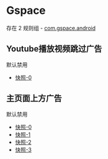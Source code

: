 # Gspace

存在 2 规则组 - [com.gspace.android](/src/apps/com.gspace.android.ts)

## Youtube播放视频跳过广告

默认禁用

- [快照-0](https://i.gkd.li/import/12709006)

## 主页面上方广告

默认禁用

- [快照-0](https://i.gkd.li/import/12705339)
- [快照-1](https://i.gkd.li/import/12910419)
- [快照-2](https://i.gkd.li/import/12910935)
- [快照-3](https://i.gkd.li/import/12910420)
